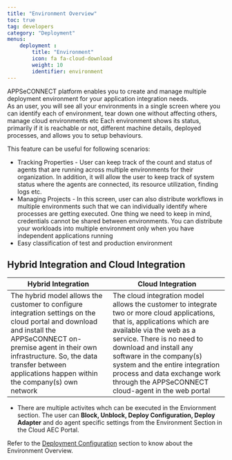 ```yaml
---
title: "Environment Overview"
toc: true
tag: developers
category: "Deployment"
menus: 
    deployment :
        title: "Environment"
        icon: fa fa-cloud-download
        weight: 10
        identifier: environment
---
```



APPSeCONNECT platform enables you to create and manage multiple deployment environment for your application integration needs.  
As an user, you will see all your environments in a single screen where you can identify each of environment, 
tear down one without affecting others, manage cloud environments etc Each environment shows its status, primarily 
if it is reachable or not, different machine details, deployed processes, and allows you to setup behaviours.

This feature can be useful for following scenarios:
* Tracking Properties - User can keep track of the count and status of agents that are running across multiple environments for their organization. In addition, it will allow the user to keep track of system status where the agents are connected, its resource utilization, finding logs etc.
* Managing Projects - In this screen, user can also distribute workflows in multiple environments such that we can individually identify where processes are getting executed. One thing we need to keep in mind, credentials cannot be shared between environments. You can distribute your workloads into multiple environment only when you have independent applications running
* Easy classification of test and production environment


## Hybrid Integration and Cloud Integration


|Hybrid Integration|Cloud Integration|
|---|---|
|The hybrid model allows the customer to configure integration settings on the cloud portal and download and install the APPSeCONNECT on-premise agent in their own infrastructure. So, the data transfer between applications happen within the company(s) own network|The cloud integration model allows the customer to integrate two or more cloud applications, that is, applications which are available via the web as a service. There is no need to download and install any software in the company(s) system and the entire integration process and data exchange work through the APPSeCONNECT cloud-agent in the web portal|


* There are multiple activites whch can be executed in the Enviornment section.  The user can **Block, Unblock, Deploy Configuration, 
  Deploy Adapter** and do agent specific settings from the Environment Section in the Cloud AEC Portal.

Refer to the [Deployment Configuration](/deployment/Deployment-Configuration/) section to know about the Environment Overview.


